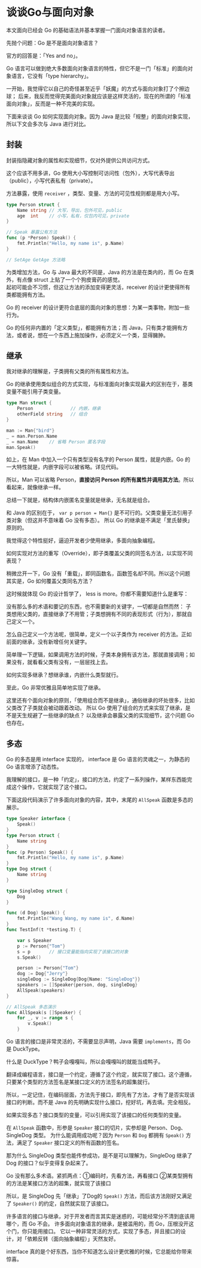 # 谈谈Go与面向对象

本文面向已经会 Go 的基础语法并基本掌握一门面向对象语言的读者。

先抛个问题：Go 是不是面向对象语言？

官方的回答是：「Yes and no」。

Go 语言可以做到绝大多数面向对象语言的特性，但它不是一门「标准」的面向对象语言，它没有「type hierarchy」。

一开始，我觉得它以自己的奇怪甚至近乎「妖魔」的方式与面向对象打了个擦边球；
后来，我反而觉得完美面向对象就应该是这样灵活的，现在的所谓的「标准面向对象」，反而是一种不完美的实现。

下面来谈谈 Go 如何实现面向对象。因为 Java 是比较「规整」的面向对象实现，所以下文会多次与 Java 进行对比。

## 封装

封装指隐藏对象的属性和实现细节，仅对外提供公共访问方式。

这个应该不用多讲，Go 使用大小写控制可访问性（包外），大写代表导出（public），小写代表私有（private）。

方法暴露，使用 `receiver` ，类型、变量、方法的可见性规则都是用大小写。

```go
type Person struct {
    Name string // 大写，导出，包外可见，public
    age  int    // 小写，私有，仅包内可见，private
}

// Speak 暴露公有方法
func (p *Person) Speak() {
    fmt.Println("Hello, my name is", p.Name)
}

// SetAge GetAge 方法略
```

为类增加方法，Go 与 Java 最大的不同是，Java 的方法是在类内的，而 Go 在类外，有点像 struct 上贴了一个个狗皮膏药的感觉。  
起初可能会不习惯，但这让方法的添加变得更灵活，receiver 的设计更使得所有类都能拥有方法。

Go 的 receiver 的设计更符合底层的面向对象的思想：为某一类事物，附加一些行为。

Go 的任何非内置的「定义类型」，都能拥有方法；而 Java，只有类才能拥有方法，或者说，想在一个东西上施加操作，必须定义一个类，显得臃肿。

## 继承

我对继承的理解是，子类拥有父类的所有属性和方法。

Go 的继承使用类似组合的方式实现，与标准面向对象实现最大的区别在于，基类变量不能引用子类变量。

```go
type Man struct {
	Person              // 内嵌，继承
	otherField string   // 组合
}

man := Man{"bird"}
_ = man.Person.Name
_ = man.Name    // 省略 Person 匿名字段
man.Speak()
```

如上，在 Man 中加入一个只有类型没有名字的 Person 属性，就是内嵌。Go 的一大特性就是，内嵌字段可以被省略。详见代码。

所以，Man 可以省略 Person，**直接访问 Person 的所有属性并调用其方法**。所以看起来，就像继承一样。

总结一下就是，结构体内嵌匿名变量就是继承，无名就是组合。

和 Java 的区别在于， `var p person = Man{}` 是不可行的。父类变量无法引用子类对象（但这并不意味着 Go 没有多态）。
所以 Go 的继承是不满足「里氏替换」原则的。

我觉得这个特性挺好，逼迫开发者少使用继承，多面向抽象编程。

如何实现对方法的重写（Override），即子类覆盖父类的同签名方法，以实现不同表现？

稍微岔开一下，Go 没有「重载」，即同函数名，函数签名却不同。所以这个问题其实是，Go 如何覆盖父类同名方法？

这时候就体现 Go 的设计哲学了， less is more。你都不需要知道什么是重写：

没有那么多的术语和要记的东西，也不需要新的关键字，一切都是自然而然：
子类想用父类的，直接继承了不用管；子类想拥有不同的表现形式（行为），那就自己定义一个。

怎么自己定义一个方法呢，很简单，定义一个以子类作为 receiver 的方法。正如前面的继承，没有新增任何关键字。

简单理一下逻辑，如果调用方法的时候，子类本身拥有该方法，那就直接调用；如果没有，就看看父类有没有，一层层找上去。

如何实现多继承？想继承谁，内嵌什么类型就行。

至此，Go 非常优雅且简单地实现了继承。

这里还有个面向对象的原则，「使用组合而不是继承」，通俗继承的坏处很多，比如父类改了子类就会被动跟着改动。
所以 Go 使用了组合的方式来实现了继承，是不是天生规避了一些继承的缺点？
以及继承会暴露父类的实现细节，这个问题 Go 也存在。

## 多态

Go 的多态是用 interface 实现的， interface 是 Go 语言的灵魂之一，为静态的 Go 语言增添了动态性。

我理解的接口，是一种「约定」，接口的方法，约定了一系列操作，某样东西能完成这个操作，它就实现了这个接口。

下面这段代码演示了许多面向对象的内容，其中，末尾的 `AllSpeak` 函数是多态的展示。

```go
type Speaker interface {
	Speak()
}
type Person struct {
	Name string
}
func (p Person) Speak() {
	fmt.Println("Hello, my name is", p.Name)
}
type Dog struct {
	Name string
}

type SingleDog struct {
	Dog
}

func (d Dog) Speak() {
	fmt.Println("Wang Wang, my name is", d.Name)
}
func TestInf(t *testing.T) {

	var s Speaker
	p := Person{"Tom"}
	s = p       // 接口变量能指向实现了该接口的对象
	s.Speak()

	person := Person{"Tom"}
	dog := Dog{"Jerry"}
	singleDog := SingleDog{Dog{Name: "SingleDog"}}
	speakers := []Speaker{person, dog, singleDog}
	AllSpeak(speakers)
}

// AllSpeak 多态演示
func AllSpeak(s []Speaker) {
	for _, v := range s {
		v.Speak()
	}
```

Go 语言的接口是非常灵活的，不需要显示声明，Java 需要 `implements`，而 Go 是 DuckType。

什么是 DuckType？鸭子会嘎嘎叫，所以会嘎嘎叫的就能当成鸭子。

翻译成编程语言，接口是一个约定，遵循了这个约定，就实现了接口。这个遵循，只要某个类型的方法签名是某接口定义的方法签名的超集就行。

所以，一定记住，在编码层面，方法先于接口，即先有了方法，才有了是否实现该接口的判断。而不是 Java 的先明确实现什么接口，挖好坑，再去填。完全相反。

如果实现多态？接口类型的变量，可以引用实现了该接口的任何类型的变量。

在 `AllSpeak` 函数中，形参是 `Speaker` 接口的切片，实参却是 Person、Dog、SingleDog 类型。
为什么能调用成功呢？因为 `Person` 和 `Dog` 都拥有 `Speak()` 方法，满足了 `Speaker` 接口定义的所有函数的签名。

那为什么 SingleDog 类型也能传参成功，是不是可以理解为，SingleDog 继承了 Dog 的接口？似乎变得复杂起来了。

Go 没有那么多术语。紧抓两点：①编码时，先看方法，再看接口 ②某类型拥有的方法是某接口方法的超集，就实现了该接口

所以，是 SingleDog 先「继承」了Dog的 `Speak()` 方法，而后该方法刚好又满足了 `Speaker()` 的约定，自然就实现了该接口。

许多语言的接口与继承，对于开发者而言其实是迷惑的，可能经常分不清到底该用哪个，而 Go 不会。
许多面向对象语言的继承，是被滥用的，而 Go，压根没开这个门，你只能用接口。
它以一种非常灵活的方式，实现了多态，并且接口的设计，对「依赖反转（面向抽象编程）」天然友好。

interface 真的是个好东西，当你不知道怎么设计更优雅的时候，它总能给你带来惊喜。


